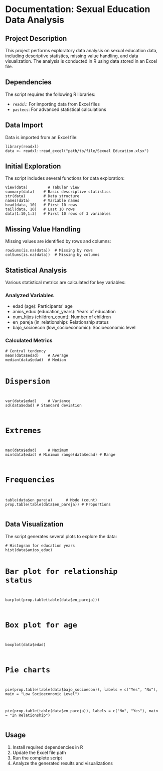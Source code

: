 <h1>Documentation: Sexual Education Data Analysis</h1>
    
  <div class="section">
        <h2>Project Description</h2>
        <p>This project performs exploratory data analysis on sexual education data, including descriptive statistics, missing value handling, and data visualization. The analysis is conducted in R using data stored in an Excel file.</p>
    </div>
    
  <div class="section">
        <h2>Dependencies</h2>
        <p>The script requires the following R libraries:</p>
        <ul>
            <li><code>readxl</code>: For importing data from Excel files</li>
            <li><code>pastecs</code>: For advanced statistical calculations</li>
        </ul>
    </div>
    
  <div class="section">
        <h2>Data Import</h2>
        <p>Data is imported from an Excel file:</p>
        <pre><code>library(readxl)
data <- readxl::read_excel("path/to/file/Sexual Education.xlsx")</code></pre>
    </div>
    
  <div class="section">
        <h2>Initial Exploration</h2>
        <p>The script includes several functions for data exploration:</p>
        <pre><code>View(data)         # Tabular view
summary(data)    # Basic descriptive statistics
str(data)        # Data structure
names(data)      # Variable names
head(data, 10)   # First 10 rows
tail(data, 10)   # Last 10 rows
data[1:10,1:3]   # First 10 rows of 3 variables</code></pre>
    </div>
    
  <div class="section">
        <h2>Missing Value Handling</h2>
        <p>Missing values are identified by rows and columns:</p>
        <pre><code>rowSums(is.na(data))  # Missing by rows
colSums(is.na(data))  # Missing by columns</code></pre>
    </div>
    
  <div class="section">
        <h2>Statistical Analysis</h2>
        <p>Various statistical metrics are calculated for key variables:</p>
        
  <h3>Analyzed Variables</h3>
        <ul>
            <li><span class="variable">edad</span> (age): Participants' age</li>
            <li><span class="variable">anios_educ</span> (education_years): Years of education</li>
            <li><span class="variable">num_hijos</span> (children_count): Number of children</li>
            <li><span class="variable">en_pareja</span> (in_relationship): Relationship status</li>
            <li><span class="variable">bajo_socioecon</span> (low_socioeconomic): Socioeconomic level</li>
        </ul>
        
  <h3>Calculated Metrics</h3>
        <pre><code># Central tendency
mean(data$edad)    # Average
median(data$edad)  # Median

# Dispersion
var(data$edad)     # Variance
sd(data$edad)      # Standard deviation

# Extremes
max(data$edad)     # Maximum
min(data$edad)     # Minimum
range(data$edad)   # Range

# Frequencies
table(data$en_pareja)      # Mode (count)
prop.table(table(data$en_pareja))  # Proportions</code></pre>
    </div>
    
  <div class="section">
        <h2>Data Visualization</h2>
        <p>The script generates several plots to explore the data:</p>
        <pre><code># Histogram for education years
hist(data$anios_educ)

# Bar plot for relationship status
barplot(prop.table(table(data$en_pareja)))

# Box plot for age
boxplot(data$edad)

# Pie charts
pie(prop.table(table(data$bajo_socioecon)), labels = c("Yes", "No"), 
    main = "Low Socioeconomic Level")

pie(prop.table(table(data$en_pareja)), labels = c("No", "Yes"), 
    main = "In Relationship")</code></pre>
    </div>
    
  <div class="section">
        <h2>Usage</h2>
        <ol>
            <li>Install required dependencies in R</li>
            <li>Update the Excel file path</li>
            <li>Run the complete script</li>
            <li>Analyze the generated results and visualizations</li>
        </ol>
    </div>
